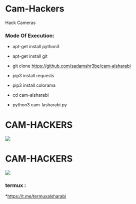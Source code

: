 # Cam-Hackers

Hack Cameras

<h3> Mode Of Execution: </h3>

* apt-get install python3

* apt-get install git

* git clone https://github.com/sadamshr3be/cam-alsharabi

* pip3 install requests

* pip3 install colorama

* cd cam-alsharabi

* python3 cam-lasharabi.py

# CAM-HACKERS

<img src="https://github.com/AngelSecurityTeam/Cam-Hackers/blob/master/camfoto.png">

# CAM-HACKERS

<img src="https://github.com/AngelSecurityTeam/Cam-Hackers/blob/master/camfoto2.png">

<h3> termux : </h3>

*https://t.me/termuxalsharabi
